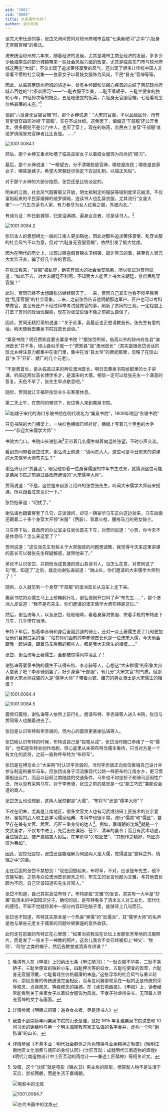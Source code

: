 ```yaml
---
aid: "1001"
zid: "0084"
title: 大宋儒学大师？
author: 波尔布特
---
```


谈完大宋仕途的事，张岱又询问贾同对琼州府城市百姓“七条新陋习”之中“六耻身无官服官帽”的看法。

澳宋统治琼州府六年来，随着经济的发展，尤其是城市工商业经济的发展，多多少少给海南岛的部分城镇带来一些社会风俗方面的改变。尤其是临高东门市与琼州府城这两座“大城”，不仅出现了追求奢侈享受的风气，还出现了很多让传统中国人非常看不惯的社会现象——良家女子以着妓女服饰为风尚，平民“冒充”官绅等等。

因此，从临高至琼州府城的旅途中，曾有乡绅跟张岱痛心疾首的总结了目前琼州府城市百姓的“七条新陋习”——“一耻衣服不华美，二耻不乘轿子，三耻坐便宜的独轮小车，四耻狎次等的妓女，五耻吃便宜的饭菜，六耻身无官服官帽，七耻看戏坐价格最廉的末座。”[^注1]

谈到“六耻身无官服官帽”时，那个乡绅说道：“大宋的官服，不以品级区分，所有官吏皆穿四兜对襟‘干部服’，实在不成体统。这倒罢了，偏偏这‘干部服’还公开售卖，很多假髡不是公门中人，也买了穿上。现在的临高，庶民白丁身穿‘干部服’或绫罗绸缎冒充官绅者比比皆是。……”

![1001.0084.1](/1001/0084/1.webp)

然后，那个乡绅又重点吐槽了临高良家女子以着妓女服饰为风尚的“陋习”。

最后，那个乡绅说道：“一眼望去，分不清哪些是官绅，哪些是庶民；哪些是良家女子，哪些是婊子。希望大宋朝廷尽快定下衣冠礼制，以端正风俗”。

对于那个乡绅的大部分抱怨，张岱还是比较淡定的。

明末的江南，社会风气既奢靡又开放，明太祖制定的服装等级制度早已崩溃。不仅富裕起来的平民穿缙绅的绫罗绸缎，连读书人也乱穿衣服，尤其流行“女装大佬”——“凡生员读书人家，有力者尽为女人红紫之服，外披内衣。”

有诗为证：昨日到城郭，归来泪满襟。遍身女衣者，尽是读书人。[^注2]

![1001.0084.2](/1001/0084/2.webp)

张岱本人的思想相比一般的江南人更加豁达，因此对那些追求奢侈享受、乱穿衣服的社会风气不以为意，但对“六耻身无官服官帽”，依然引发了极大忧虑。

因为在明代的历史上，出现过强盗假冒锦衣卫绑架、敲诈官员的事，甚至有人冒充大太监汪直，骗了好几个省的官场。

在张岱看来，“官服”被乱穿，确实有很大的社会治安隐患，所以张岱对贾同说道：“如此下去，对大宋朝廷不利啊，不知贾大人能否上书大宋朝廷，禁庶民乱穿官服？”

此时，贾同已经不太想跟张岱继续聊天了。一来，贾同自己其实也看不惯平民百姓“乱穿官服”的社会现象。二来，之前张岱告诉他明朝那边军户、匠户也可以考科举做官，甚至有匠户不经过科举考试就做官的事，刷新了贾同的三观，一定程度上打击了贾同的政治优越感，现在对张岱说话不像之前那么自信了。

因此，贾同无精打采的说道：“关于此事，我最近也正想请教首长。张先生有意的话，明天随我去粟泉书院找首长谈谈。”

“粟泉书院？明日费知县要去粟泉书院？”据张岱所知，临高以外的琼州府各县“澳洲首长”并不多，琼山县似乎就一个“费知县”是“澳洲首长”（其实是跟张岱谈话的琼北乡绅注意力都集中在衙门里，集中在当“县太爷”的费祀那里，忽略了在琼山县“乡下”开矿、建厂的几个元老）。

“不是费首长，是从临高过来的两位澳洲首长，明日去粟泉书院给那里的士子讲课。听闻这两位首长博学多才，是澳宋的大儒，相信一定可以给张先生一个满意的答复。天色不早了，张先生早点歇息吧。”

随后，贾同就让王福带张岱主仆去客房休息。

第二天上午，在贾同的带领下，张岱等人来到粟泉书院。

![始建于宋代的海口东坡书院在明代改名为“粟泉书院”，1809年改回“东坡书院”](/1001/0084/3.webp)

只见书院的大门横梁上，一块红色横幅已经挂好，横幅上写着几个黑色的大字——“恭迎大宋儒学大师”！

书院大门口，书院山长谢弘诲[^注3]正带着几名儒生站着向远处张望，不时小声交谈。

看到贾同带着张岱过来，谢弘诲上前道：“请问贾大人，这位可是今日前来的讲课的大宋儒学大师布先生？”

谢弘诲认识“贾县丞”，眼见他带着一位身穿儒服的中年书生过来，就猜测这位可能是粟泉书院之前通过县政府邀请的“大宋儒学大师”。

贾同说道：“不是，这位是来自浙江绍兴的张岱张先生，听闻大宋儒学大师前来授课，所以跟着过来见识一下。”

张岱抱拳道：“叨扰了。”

谢弘诲也跟着客套了几句，正谈话间，却见一辆豪华马车正向这边驶来，马车后面还跟着二十多个身穿大开领“宋服”（西装）、背着火枪、腰挎马刀的男女骑士。

马车停下后，县政府的办公室主任吴优首先下车，对贾同说道：“小贾，你今天不是休息吗？怎么来这里了？”

贾同说道：“这位张先生有些关于大宋施政的问题想请教，我觉得今天来这里讲课的首长可以替张先生释疑解惑，就带他来了。”

吴优不认识张岱，只把他当成普通的琼山县读书人，没怎么在意，对贾同说了句“哦，知道了”之后，就走向谢弘诲说道：“谢山长，你们邀请的大宋儒学大师到了！”

随后，众人就见到一个身穿“干部服”的澳洲首长从马车上走下来。

粟泉书院的众儒生马上上前鞠躬行礼，谢弘诲刚开口叫了声“布先生……”，那个澳洲人却说道：“我不是布先生，你们邀请的澳宋儒学大师布特是这位。”

然后，谢弘诲等人，以及张岱，眨眨眼睛，看着身穿海警服、挎着手枪的布特走下马车，几乎愣在当场。

布特下车后，指着李赤骑和身后全副武装的骑士，还对一众土著儒生说了几句更加让他们目瞪口呆的话：“站在你们面前的李赤骑首长也是一位澳宋大儒，今天他会跟我一起讲课，跟着马车后面的那些人，都是我大宋儒生的楷模……”

张岱、谢弘诲等土著儒生，全都被惊得风中凌乱了！

谢弘诲等粟泉书院的儒生不认得布特、李赤骑等人，心想这“大宋群儒”的形象太出人意表了吧？李赤骑倒罢了，好歹身穿“干部服”，有几分“大宋文官”的气质。但那身穿大宋水师戎装的人是“儒学大师”？带着火铳、腰刀的男女骑士是大宋儒生的楷模？

![1001.0084.4](/1001/0084/4.webp)

![1001.0084.5](/1001/0084/5.webp)

震惊归震惊，谢弘诲等人依然上前行礼，邀请布特、李赤骑等人进入书院，张岱与贾同等人也跟着进去了。

张岱是认识布特和李赤骑的，但内心的震惊更甚谢弘诲等人。

张岱刚认识布特的时候，布特说自己是“投笔从戎”，张岱当时随口恭维了一句“儒将”，也知道布特会创作戏剧，但心底里从未把布特当儒生看待，只当对方是一个有文化的武将，之前一直称呼布特为“布将军”。

张岱是在博览会上“大采购”时认识李赤骑的，当时李赤骑正向张岱推销自己设计并参与制造的豪华马车。但张岱出身于河流像现代公路一样密布的江南水乡，更习惯乘船出远门，而且以目前江南陆路的交通条件，马车也不如坐轿子和骑马适用性广泛，所以没有采购马车。对于李赤骑，张岱之前的感觉是一位“能工巧匠”兼能说会道的商人。

张岱怎么也没想到，这两人居然都是“大儒”，“布将军”还是“儒学大师”？

不过在明末，尤其是江南地区，很多文官文人也有习武或钻研工匠技术的业余爱好，富裕的武人和工匠学习儒家经典、考科举也很平常，流行“儒將”和“儒匠”，甚至存在兼有文官、武官、巧匠三重身份的达人[^注4]。例如，嘉靖朝的沈炼[^注5]就是一个文武全才，不仅考中进士，先后出任溧阳、茌平、清丰的县令；而且有武术功底，当过锦衣卫。被严嵩陷害入狱后，在牢房中“旁攻匠艺”，“其制作之精好，巧匠亦叹为弗如”。

因此，震惊归震惊，张岱还是能理解为何这两人是大儒，觉得这是“意料之外、情理之中”的事。

走在后面的张岱不禁想到：“现在回想起来，布将军，不对，应该是布先生，他不仅能写剧，之前与众位澳洲首长聊天之时，布先生的发言也颇为文雅，与其他首长颇为不同，自己早该知道布先生非常人。”

张岱不知道，自己其实高估布特了。布特那些“文雅”的发言，其实有一大半是“抄袭”自清末的中国知识分子。确切的说，是布特看多了清末文人对工业化、现代化的感悟，不知不觉就将其中一部分内容印在脑子里，能够背上几句而已。

张岱也不知道，布特其实原本是一个热衷“黑儒”的“反儒派”，其“儒学大师”的名声是他与某些元老关于儒家的问题吵架撕逼的意外收获。

此时走在前面的布特正在心里想：“如果当初我没在论坛上发那张芳草地的汉服照片，而是发了一张关于一神教的照片，这会儿我会不会已经被扣上‘神父’、‘牧师’、‘阿訇’之类的帽子，然后去教堂或清真寺讲课？”

[^注1]: 晚清有人在《申报》上归纳出七条《申江陋习》：“一耻衣服不华美，二耻不乘轿子，三耻坐便宜的独轮小车，四耻狎次等的妓女，五耻吃便宜的饭菜，六耻身无官服顶戴，七耻看戏坐价格最廉的末座。”这些浮华的社会风气与重义轻利、崇俭恶奢的传统道德完全相反，而与世风奢靡联系在一起的正是传统的荣辱观念、贞操观念、等级观念的摇撼。在《点石斋画报》、《申报》上，读者经常能看到关于良家女子以着妓女服饰为风尚、不孝子孙虐待亲长、无顶戴人冒充官绅的文字与画面。
[^注2]: 详情参阅《明朝式闷骚：遍身女衣者，尽是读书人》
[^注3]: 我查不到崇祯年间粟泉书院的山长是谁，就把 1615 年复建粟泉书院讲堂和 10 间书舍的谢继科与另一个明末海南教育家王弘诲的名字合并，虚构一个叫“谢弘诲”的山长。
[^注4]: 详情参阅《不务本业：明代社会群体之角色转换与业余精神之勃盛》《晚明江南地区文化消费与儒匠的身份认同》《士匠互动：成就明代江南造物的辉煌》《明代江南造物设计中士匠互动的再估计——兼述工匠精神》等相关论文。
[^注5]:
    没错，这个“沈炼”就是电影《锦衣卫》男主角的原型，但原型人物不是生活于天启、崇祯两朝，而是生活于嘉靖朝。

    ![电影中的沈炼](/1001/0084/6.webp)

    ![1001.0084.7](/1001/0084/7.webp)

    ![古代书画中的沈炼](/1001/0084/8.webp)
